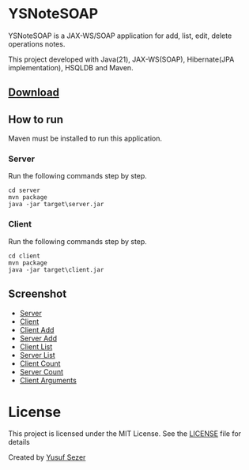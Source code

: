 # YSNoteSOAP

YSNoteSOAP is a JAX-WS/SOAP application for add, list, edit, delete operations notes.

This project developed with Java(21), JAX-WS(SOAP), Hibernate(JPA implementation), HSQLDB and Maven.

## [Download](https://github.com/yusufsefasezer/YSNoteSOAP/archive/master.zip)

## How to run

Maven must be installed to run this application.

### Server

Run the following commands step by step.

```
cd server
mvn package
java -jar target\server.jar
```

### Client

Run the following commands step by step.

```
cd client
mvn package
java -jar target\client.jar
```

## Screenshot

- [Server](screenshot/server.png)
- [Client](screenshot/client.png)
- [Client Add](screenshot/client-add-note.png)
- [Server Add](screenshot/server-add-note.png)
- [Client List](screenshot/client-list-note.png)
- [Server List](screenshot/server-list-note.png)
- [Client Count](screenshot/client-count-note.png)
- [Server Count](screenshot/server-count-note.png)
- [Client Arguments](screenshot/client-arguments.png)

# License
This project is licensed under the MIT License. See the [LICENSE](LICENSE) file for details

Created by [Yusuf Sezer](https://www.yusufsezer.com)
